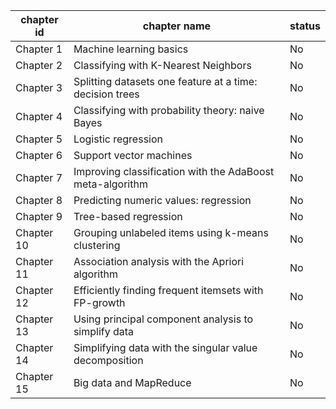 |chapter id | chapter name | status |
|-----------|--------------|--------|
| Chapter 1 | Machine learning basics | No |
| Chapter 2 | Classifying with K-Nearest Neighbors | No |
| Chapter 3 | Splitting datasets one feature at a time: decision trees | No |
| Chapter 4 | Classifying with probability theory: naive Bayes | No |
| Chapter 5 | Logistic regression | No |
| Chapter 6 | Support vector machines | No |
| Chapter 7 | Improving classification with the AdaBoost meta-algorithm | No |
| Chapter 8 | Predicting numeric values: regression | No |
| Chapter 9 | Tree-based regression | No |
| Chapter 10 | Grouping unlabeled items using k-means clustering | No |
| Chapter 11 | Association analysis with the Apriori algorithm | No |
| Chapter 12 | Efficiently finding frequent itemsets with FP-growth | No |
| Chapter 13 | Using principal component analysis to simplify data | No |
| Chapter 14 | Simplifying data with the singular value decomposition | No |
| Chapter 15 | Big data and MapReduce | No |
